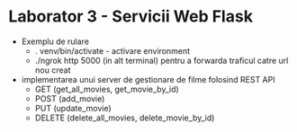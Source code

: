 # Laborator 3 - Servicii Web Flask
* Exemplu de rulare
    * . venv/bin/activate - activare environment
    * ./ngrok http 5000 (in alt terminal) pentru a forwarda traficul catre url nou creat
* implementarea unui server de gestionare de filme folosind REST API
    * GET (get_all_movies, get_movie_by_id)
    * POST (add_movie)
    * PUT (update_movie)
    * DELETE (delete_all_movies, delete_movie_by_id)
